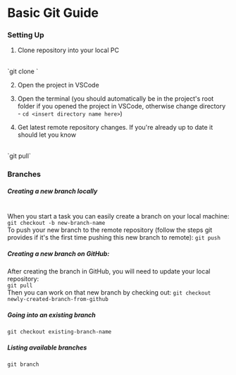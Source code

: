 # Basic Git Guide

### Setting Up 
1. Clone repository into your local PC 
<br>
`git clone <link>` 

2. Open the project in VSCode

3. Open the terminal (you should automatically be in the project's root folder if you opened the project in VSCode, otherwise change directory - `cd <insert directory name here>`)

4. Get latest remote repository changes. If you're already up to date it should let you know 
<br>
`git pull`

### Branches
##### Creating a new branch locally
<br> When you start a task you can easily create a branch on your local machine:
`git checkout -b new-branch-name`
<br> To push your new branch to the remote repository (follow the steps git provides if it's the first time pushing this new branch to remote):
`git push` 

##### Creating a new branch on GitHub:
After creating the branch in GitHub, you will need to update your local repository:
<br>
`git pull`
<br>
Then you can work on that new branch by checking out:
`git checkout newly-created-branch-from-github`

##### Going into an existing branch
`git checkout existing-branch-name`

##### Listing available branches
`git branch`